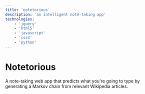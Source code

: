 ```yaml
---
title: 'notetorious'
description: 'an intelligent note-taking app'
technologies:
    - 'jquery'
    - 'html5'
    - 'javascript'
    - 'css3'
    - 'python'
---
```


# Notetorious

A note-taking web app that predicts what you're going to type by generating a
Markov chain from relevant Wikipedia articles.
